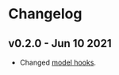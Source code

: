 # Changelog

## v0.2.0 - Jun 10 2021

- Changed [model hooks](https://bun.uptrace.dev/guide/hooks.html#model-hooks).
